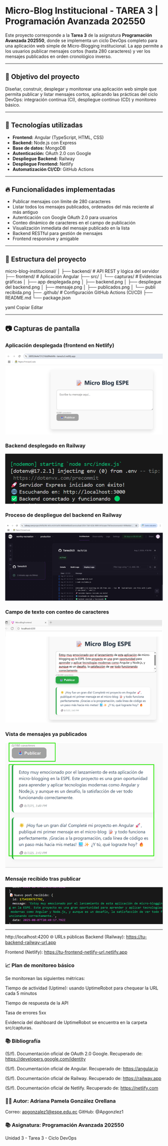 # Micro-Blog Institucional - TAREA 3 | Programación Avanzada 202550

Este proyecto corresponde a la **Tarea 3** de la asignatura **Programación Avanzada 202550**, donde se implementa un ciclo DevOps completo para una aplicación web simple de Micro-Blogging institucional. La app permite a los usuarios publicar mensajes cortos (hasta 280 caracteres) y ver los mensajes publicados en orden cronológico inverso.

---

## 🎯 Objetivo del proyecto

Diseñar, construir, desplegar y monitorear una aplicación web simple que permita publicar y listar mensajes cortos, aplicando las prácticas del ciclo DevOps: integración continua (CI), despliegue continuo (CD) y monitoreo básico.

---

## 🧰 Tecnologías utilizadas

- **Frontend:** Angular (TypeScript, HTML, CSS)  
- **Backend:** Node.js con Express  
- **Base de datos:** MongoDB  
- **Autenticación:** OAuth 2.0 con Google  
- **Despliegue Backend:** Railway  
- **Despliegue Frontend:** Netlify  
- **Automatización CI/CD:** GitHub Actions  

---

## 🔥 Funcionalidades implementadas

- Publicar mensajes con límite de 280 caracteres  
- Listar todos los mensajes publicados, ordenados del más reciente al más antiguo  
- Autenticación con Google OAuth 2.0 para usuarios  
- Conteo dinámico de caracteres en el campo de publicación  
- Visualización inmediata del mensaje publicado en la lista  
- Backend RESTful para gestión de mensajes  
- Frontend responsive y amigable  

---

## 📁 Estructura del proyecto

micro-blog-institucional/
│
├── backend/ # API REST y lógica del servidor
├── frontend/ # Aplicación Angular
├── src/
│ └── capturas/ # Evidencias gráficas
│ ├── app desplegada.png
│ ├── backend.png
│ ├── despliegue del backend.png
│ ├── mensaje.png
│ ├── publicados.png
│ └── publi recibida.png
├── .github/ # Configuración GitHub Actions (CI/CD)
├── README.md
└── package.json

yaml
Copiar
Editar

---

## 📷 Capturas de pantalla

### Aplicación desplegada (frontend en Netlify)  
![App desplegada](Capturas/appdesplegada.png)

### Backend desplegado en Railway  
![Backend Railway](Capturas/backend.png)

### Proceso de despliegue del backend en Railway  
![Despliegue backend Railway](Capturas/desplieguebackend.png)

### Campo de texto con conteo de caracteres  
![Mensaje con conteo](Capturas/mensaje.png)

### Vista de mensajes ya publicados  
![Mensajes publicados](Capturas/publicados.png)

### Mensaje recibido tras publicar  
![Mensaje recibido](Capturas/publirecibida.png)

---


http://localhost:4200
🌐 URLs públicas
Backend (Railway): https://tu-backend-railway-url.app

Frontend (Netlify): https://tu-frontend-netlify-url.netlify.app

### 📈 Plan de monitoreo básico
Se monitorean las siguientes métricas:

Tiempo de actividad (Uptime): usando UptimeRobot para chequear la URL cada 5 minutos

Tiempo de respuesta de la API

Tasa de errores 5xx

Evidencia del dashboard de UptimeRobot se encuentra en la carpeta src/capturas.

### 📚 Bibliografía
(S/f). Documentación oficial de OAuth 2.0 Google. Recuperado de: https://developers.google.com/identity

(S/f). Documentación oficial de Angular. Recuperado de: https://angular.io

(S/f). Documentación oficial de Railway. Recuperado de: https://railway.app

(S/f). Documentación oficial de Netlify. Recuperado de: https://netlify.com

### 🙋‍♀️ Autor: Adriana Pamela González Orellana
Correo: apgonzalez1@espe.edu.ec
GitHub: @Apgonzlez1

### 📚 Asignatura: Programación Avanzada 202550
Unidad 3 - Tarea 3 - Ciclo DevOps
